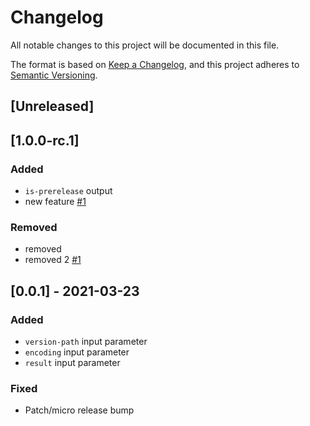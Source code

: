 # Changelog
All notable changes to this project will be documented in this file.

The format is based on [Keep a Changelog](https://keepachangelog.com/en/1.0.0/),
and this project adheres to [Semantic Versioning](https://semver.org/spec/v2.0.0.html).

## [Unreleased]

## [1.0.0-rc.1]
### Added
- `is-prerelease` output
- new feature [#1](https://github.com/vemel/nextversion/pull/1)

### Removed
- removed
- removed 2 [#1](https://github.com/vemel/nextversion/pull/1)

## [0.0.1] - 2021-03-23
### Added
- `version-path` input parameter
- `encoding` input parameter
- `result` input parameter

### Fixed
- Patch/micro release bump